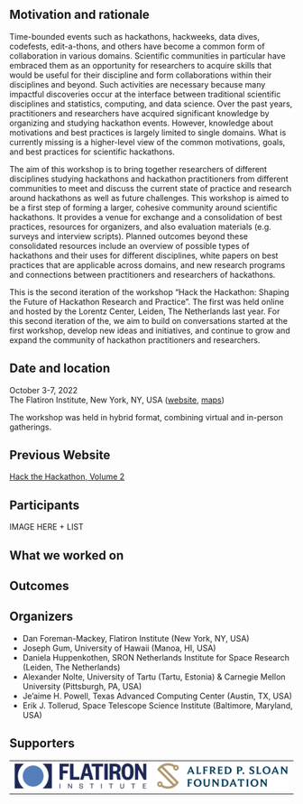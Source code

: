 <!--
.. title: Hack the Hackathon vol. 2
.. slug: events/hth2
.. hide_title: false
.. date: 2024-11-21 19:31:58 UTC
.. tags: 
.. category: 
.. link: 
.. description: 
.. type: text
-->

<style>
td, th {
   border: none!important;
}
</style>

## Motivation and rationale
Time-bounded events such as hackathons, hackweeks, data dives, codefests, edit-a-thons, and others have become a common form of collaboration in various domains. Scientific communities in particular have embraced them as an opportunity for researchers to acquire skills that would be useful for their discipline and form collaborations within their disciplines and beyond. Such activities are necessary because many impactful discoveries occur at the interface between traditional scientific disciplines and statistics, computing, and data science. Over the past years, practitioners and researchers have acquired significant knowledge by organizing and studying hackathon events. However, knowledge about motivations and best practices is largely limited to single domains. What is currently missing is a higher-level view of the common motivations, goals, and best practices for scientific hackathons.

The aim of this workshop is to bring together researchers of different disciplines studying hackathons and hackathon practitioners from different communities to meet and discuss the current state of practice and research around hackathons as well as future challenges. This workshop is aimed to be a first step of forming a larger, cohesive community around scientific hackathons. It provides a venue for exchange and a consolidation of best practices, resources for organizers, and also evaluation materials (e.g. surveys and interview scripts). Planned outcomes beyond these consolidated resources include an overview of possible types of hackathons and their uses for different disciplines, white papers on best practices that are applicable across domains, and new research programs and connections between practitioners and researchers of hackathons.

This is the second iteration of the workshop “Hack the Hackathon: Shaping the Future of Hackathon Research and Practice”. The first was held online and hosted by the Lorentz Center, Leiden, The Netherlands last year. For this second iteration of the, we aim to build on conversations started at the first workshop, develop new ideas and initiatives, and continue to grow and expand the community of hackathon practitioners and researchers.

## Date and location
October 3-7, 2022  
The Flatiron Institute, New York, NY, USA ([website](https://www.simonsfoundation.org/flatiron/), [maps](https://maps.app.goo.gl/haZasUQKMuMes5QQ7))
  
The workshop was held in hybrid format, combining virtual and in-person gatherings.

## Previous Website
[Hack the Hackathon, Volume 2](https://indico.flatironinstitute.org/event/3157/)

## Participants
IMAGE HERE + LIST

## What we worked on

## Outcomes

## Organizers
- Dan Foreman-Mackey, Flatiron Institute (New York, NY, USA)
- Joseph Gum, University of Hawaii (Manoa, HI, USA)
- Daniela Huppenkothen, SRON Netherlands Institute for Space Research (Leiden, The Netherlands)
- Alexander Nolte, University of Tartu (Tartu, Estonia) & Carnegie Mellon University (Pittsburgh, PA, USA)
- Je’aime H. Powell, Texas Advanced Computing Center (Austin, TX, USA)
- Erik J. Tollerud, Space Telescope Science Institute (Baltimore, Maryland, USA)

## Supporters

<table>
  <tr>
    <td><a href="https://www.simonsfoundation.org/flatiron/" target="_blank" class="logo-link"><img class="logo" src="/images/funders/flatiron-institute.png" alt="Flatiron Institute"/></a></td>
    <td><a href="https://sloan.org/" target="_blank" class="logo-link"><img class="logo" src="/images/funders/sloan-foundation.png" alt="Alfred P. Sloan Foundation"/></a></td>
  </tr>
</table>